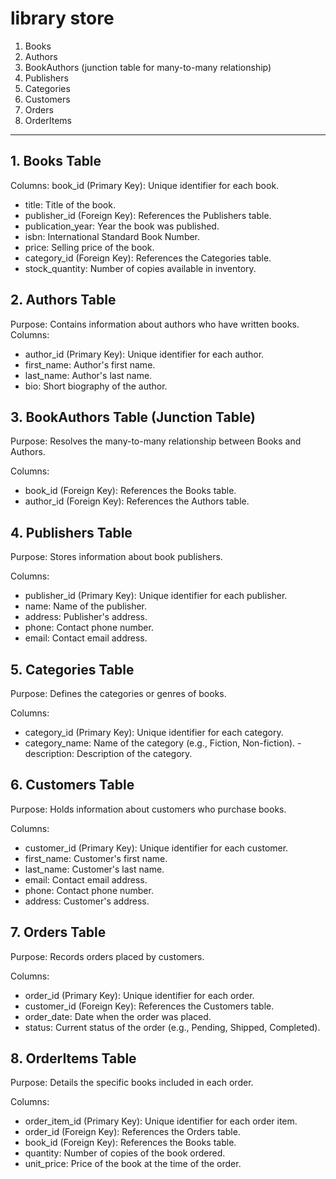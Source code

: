 # library store
1. Books
2. Authors
3. BookAuthors (junction table for many-to-many relationship)
4. Publishers
5. Categories
6. Customers
7. Orders
8. OrderItems

---
## 1. Books Table
Columns:
book_id (Primary Key): Unique identifier for each book.
- title: Title of the book.
- publisher_id (Foreign Key): References the Publishers table.
- publication_year: Year the book was published.
- isbn: International Standard Book Number.
- price: Selling price of the book.
- category_id (Foreign Key): References the Categories table.
- stock_quantity: Number of copies available in inventory.

## 2. Authors Table
Purpose: Contains information about authors who have written books.
Columns:
- author_id (Primary Key): Unique identifier for each author.
- first_name: Author's first name.
- last_name: Author's last name.
- bio: Short biography of the author.

## 3. BookAuthors Table (Junction Table)
Purpose: Resolves the many-to-many relationship between Books and Authors.

Columns:

- book_id (Foreign Key): References the Books table.
- author_id (Foreign Key): References the Authors table.


## 4. Publishers Table
Purpose: Stores information about book publishers.

Columns:

- publisher_id (Primary Key): Unique identifier for each publisher.
- name: Name of the publisher.
- address: Publisher's address.
- phone: Contact phone number.
- email: Contact email address.

## 5. Categories Table
Purpose: Defines the categories or genres of books.

Columns:

- category_id (Primary Key): Unique identifier for each category.
- category_name: Name of the category (e.g., Fiction, Non-fiction).
-description: Description of the category.


## 6. Customers Table
Purpose: Holds information about customers who purchase books.

Columns:

- customer_id (Primary Key): Unique identifier for each customer.
- first_name: Customer's first name.
- last_name: Customer's last name.
- email: Contact email address.
- phone: Contact phone number.
- address: Customer's address.


## 7. Orders Table
Purpose: Records orders placed by customers.

Columns:

- order_id (Primary Key): Unique identifier for each order.
- customer_id (Foreign Key): References the Customers table.
- order_date: Date when the order was placed.
- status: Current status of the order (e.g., Pending, Shipped, Completed).


## 8. OrderItems Table
Purpose: Details the specific books included in each order.

Columns:

- order_item_id (Primary Key): Unique identifier for each order item.
- order_id (Foreign Key): References the Orders table.
- book_id (Foreign Key): References the Books table.
- quantity: Number of copies of the book ordered.
- unit_price: Price of the book at the time of the order.
